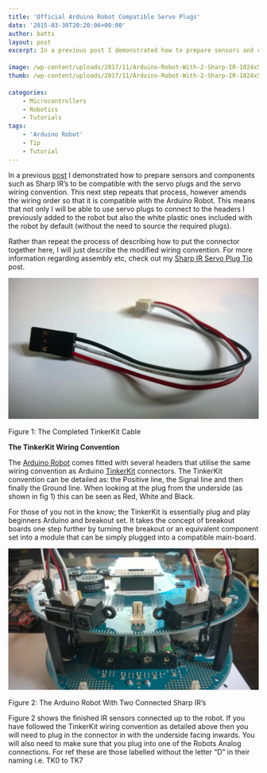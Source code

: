 ```yaml
---
title: 'Official Arduino Robot Compatible Servo Plugs'
date: '2015-03-30T20:20:06+00:00'
author: batts
layout: post
excerpt: In a previous post I demonstrated how to prepare sensors and components such as Sharp IR’s to be compatible with the servo plugs and the servo wiring convention

image: /wp-content/uploads/2017/11/Arduino-Robot-With-2-Sharp-IR-1024x576-1.jpg
thumb: /wp-content/uploads/2017/11/Arduino-Robot-With-2-Sharp-IR-1024x576-1-300x169.jpg

categories:
    - Microcontrollers
    - Robotics
    - Tutorials
tags:
    - 'Arduino Robot'
    - Tip
    - Tutorial
---
```


In a previous [post](/blog/sharp-ir-servo-plug-tip/ "Sharp IR Servo Plug Tip") I demonstrated how to prepare sensors and components such as Sharp IR’s to be compatible with the servo plugs and the servo wiring convention. This next step repeats that process, however amends the wiring order so that it is compatible with the Arduino Robot. This means that not only I will be able to use servo plugs to connect to the headers I previously added to the robot but also the white plastic ones included with the robot by default (without the need to source the required plugs).

Rather than repeat the process of describing how to put the connector together here, I will just describe the modified wiring convention. For more information regarding assembly etc, check out my [Sharp IR Servo Plug Tip](/blog/sharp-ir-servo-plug-tip/ "Sharp IR Servo Plug Tip") post.

[![TinkerKit Servo Plug](/wp-content/uploads/2014/02/TinkerKit-Servo-Plug-1024x576.jpg)](/wp-content/uploads/2014/02/TinkerKit-Servo-Plug.jpg)

<span class="caption">Figure 1: The Completed TinkerKit Cable</span>

**The TinkerKit Wiring Convention**

The [Arduino Robot](/blog/the-servobot-shield/ "The Arduino Robot") comes fitted with several headers that utilise the same wiring convention as Arduino [TinkerKit](http://www.tinkerkit.com/ "TinkerKit") connectors. The TinkerKit convention can be detailed as: the Positive line, the Signal line and then finally the Ground line. When looking at the plug from the underside (as shown in fig 1) this can be seen as Red, White and Black.

For those of you not in the know; the TinkerKit is essentially plug and play beginners Arduino and breakout set. It takes the concept of breakout boards one step further by turning the breakout or an equivalent component set into a module that can be simply plugged into a compatible main-board.

[![Arduino Robot With 2 Sharp IR](/wp-content/uploads/2014/02/Arduino-Robot-With-2-Sharp-IR-1024x576.jpg)](/wp-content/uploads/2014/02/Arduino-Robot-With-2-Sharp-IR.jpg)

<span class="caption">Figure 2: The Arduino Robot With Two Connected Sharp IR’s</span>

Figure 2 shows the finished IR sensors connected up to the robot. If you have followed the TinkerKit wiring convention as detailed above then you will need to plug in the connector in with the underside facing inwards. You will also need to make sure that you plug into one of the Robots Analog connections. For ref these are those labelled without the letter “D” in their naming i.e. TK0 to TK7